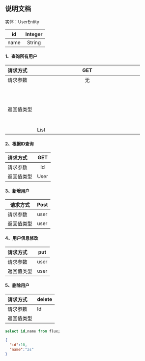 ## 说明文档

实体：UserEntity

|  id  | Integer |
| :--: | :-----: |
| name | String  |



#### 1、查询所有用户

| 请求方式   |     GET      |
| :--------- | :----------: |
| 请求参数   |      无      |
| 返回值类型 | List<Object> |



#### 2、根据ID查询

| 请求方式   | GET  |
| :--------- | :--: |
| 请求参数   |  Id  |
| 返回值类型 | User |



#### 3、新增用户

| 请求方式   | Post |
| ---------- | :--- |
| 请求参数   | user |
| 返回值类型 | user |



#### 4、用户信息修改

| 请求方式   | put  |
| :--------- | ---- |
| 请求参数   | user |
| 返回值类型 | user |



#### 5、删除用户

| 请求方式   | delete |
| :--------- | ------ |
| 请求参数   | Id     |
| 返回值类型 |        |

#### 

```sql
select id,name from flux;
```


```json
{
  "id":10,
  "name":"zs"
}
```



